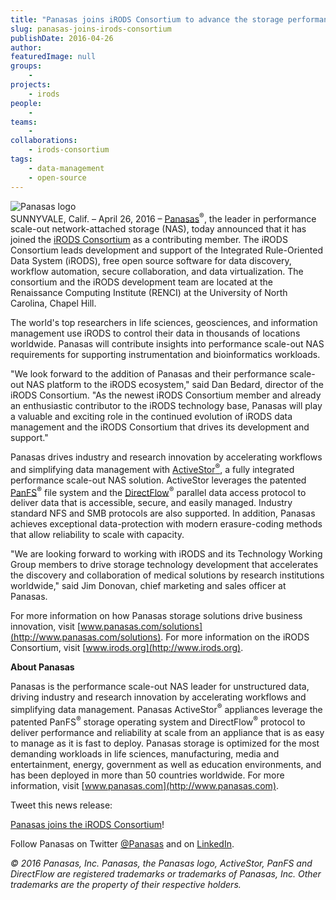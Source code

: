 ```yaml
---
title: "Panasas joins iRODS Consortium to advance the storage performance needs of life science markets"
slug: panasas-joins-irods-consortium
publishDate: 2016-04-26
author: 
featuredImage: null
groups:
    - 
projects:
    - irods
people:
    - 
teams: 
    - 
collaborations:
    - irods-consortium
tags:
    - data-management
    - open-source
---
```

![Panasas logo](https://renci.org/wp-content/uploads/2016/04/panasas.png)  
SUNNYVALE, Calif. – April 26, 2016 – [Panasas](http://www.panasas.com/)<sup>®</sup>, the leader in performance scale-out network-attached storage (NAS), today announced that it has joined the [iRODS Consortium](http://irods.org/) as a contributing member. The iRODS Consortium leads development and support of the Integrated Rule-Oriented Data System (iRODS), free open source software for data discovery, workflow automation, secure collaboration, and data virtualization. The consortium and the iRODS development team are located at the Renaissance Computing Institute (RENCI) at the University of North Carolina, Chapel Hill.

The world's top researchers in life sciences, geosciences, and information management use iRODS to control their data in thousands of locations worldwide. Panasas will contribute insights into performance scale-out NAS requirements for supporting instrumentation and bioinformatics workloads.

"We look forward to the addition of Panasas and their performance scale-out NAS platform to the iRODS ecosystem," said Dan Bedard, director of the iRODS Consortium. "As the newest iRODS Consortium member and already an enthusiastic contributor to the iRODS technology base, Panasas will play a valuable and exciting role in the continued evolution of iRODS data management and the iRODS Consortium that drives its development and support."

Panasas drives industry and research innovation by accelerating workflows and simplifying data management with [ActiveStor<sup>®</sup>](http://www.panasas.com/products/activestor-16-18), a fully integrated performance scale-out NAS solution. ActiveStor leverages the patented [PanFS](http://www.panasas.com/products/panfs)<sup>®</sup> file system and the [DirectFlow](http://www.panasas.com/products/panfs/network-protocols)<sup>®</sup> parallel data access protocol to deliver data that is accessible, secure, and easily managed. Industry standard NFS and SMB protocols are also supported. In addition, Panasas achieves exceptional data-protection with modern erasure-coding methods that allow reliability to scale with capacity.

"We are looking forward to working with iRODS and its Technology Working Group members to drive storage technology development that accelerates the discovery and collaboration of medical solutions by research institutions worldwide," said Jim Donovan, chief marketing and sales officer at Panasas.

For more information on how Panasas storage solutions drive business innovation, visit [www.panasas.com/solutions](http://www.panasas.com/solutions). For more information on the iRODS Consortium, visit [www.irods.org](http://www.irods.org).

**About Panasas**

Panasas is the performance scale-out NAS leader for unstructured data, driving industry and research innovation by accelerating workflows and simplifying data management. Panasas ActiveStor<sup>®</sup> appliances leverage the patented PanFS<sup>®</sup> storage operating system and DirectFlow<sup>®</sup> protocol to deliver performance and reliability at scale from an appliance that is as easy to manage as it is fast to deploy. Panasas storage is optimized for the most demanding workloads in life sciences, manufacturing, media and entertainment, energy, government as well as education environments, and has been deployed in more than 50 countries worldwide. For more information, visit [www.panasas.com](http://www.panasas.com).

Tweet this news release:

[Panasas joins the iRODS Consortium](https://www.panasas.com/press/panasas-joins-irods-consortium-advance-storage-performance-needs-life-sciences-markets/)!

Follow Panasas on Twitter [@Panasas](https://twitter.com/Panasas) and on [LinkedIn](https://www.linkedin.com/company/panasas).  

_© 2016 Panasas, Inc. Panasas, the Panasas logo, ActiveStor, PanFS and DirectFlow are registered trademarks or trademarks of Panasas, Inc. Other trademarks are the property of their respective holders._
